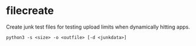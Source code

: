 # filecreate

Create junk test files for testing upload limits when dynamically hitting apps.

`python3 -s <size> -o <outfile> [-d <junkdata>]`

